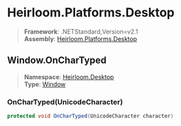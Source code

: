 # Heirloom.Platforms.Desktop

> **Framework**: .NETStandard,Version=v2.1  
> **Assembly**: [Heirloom.Platforms.Desktop][0]  

## Window.OnCharTyped

> **Namespace**: [Heirloom.Desktop][0]  
> **Type**: [Window][1]  

### OnCharTyped(UnicodeCharacter)

```cs
protected void OnCharTyped(UnicodeCharacter character)
```

[0]: ../../../Heirloom.Platforms.Desktop.md
[1]: ../Window.md
